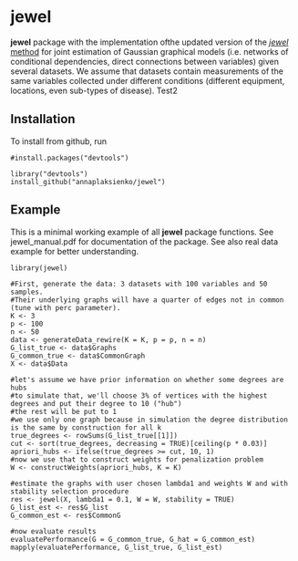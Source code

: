 # jewel
**jewel** package with the implementation ofthe updated version of the [_jewel_ method](https://www.mdpi.com/2227-7390/9/17/2105) for joint estimation of Gaussian graphical models (i.e. networks of conditional dependencies, direct connections between variables) given several datasets. We assume that datasets contain measurements of the same variables collected under different conditions (different equipment, locations, even sub-types of disease). Test2


## Installation
To install from github, run
```
#install.packages("devtools")

library("devtools")
install_github("annaplaksienko/jewel")
```

## Example

This is a minimal working example of all **jewel** package functions. See jewel_manual.pdf for documentation of the package. See also real data example for better understanding.

```
library(jewel)

#First, generate the data: 3 datasets with 100 variables and 50 samples.
#Their underlying graphs will have a quarter of edges not in common (tune with perc parameter).
K <- 3
p <- 100
n <- 50
data <- generateData_rewire(K = K, p = p, n = n)
G_list_true <- data$Graphs
G_common_true <- data$CommonGraph
X <- data$Data

#let's assume we have prior information on whether some degrees are hubs
#to simulate that, we'll choose 3% of vertices with the highest degrees and put their degree to 10 ("hub")
#the rest will be put to 1
#we use only one graph because in simulation the degree distribution is the same by construction for all k
true_degrees <- rowSums(G_list_true[[1]])
cut <- sort(true_degrees, decreasing = TRUE)[ceiling(p * 0.03)]
apriori_hubs <- ifelse(true_degrees >= cut, 10, 1)
#now we use that to construct weights for penalization problem
W <- constructWeights(apriori_hubs, K = K)

#estimate the graphs with user chosen lambda1 and weights W and with stability selection procedure
res <- jewel(X, lambda1 = 0.1, W = W, stability = TRUE)
G_list_est <- res$G_list
G_common_est <- res$CommonG

#now evaluate results
evaluatePerformance(G = G_common_true, G_hat = G_common_est)
mapply(evaluatePerformance, G_list_true, G_list_est)
```

